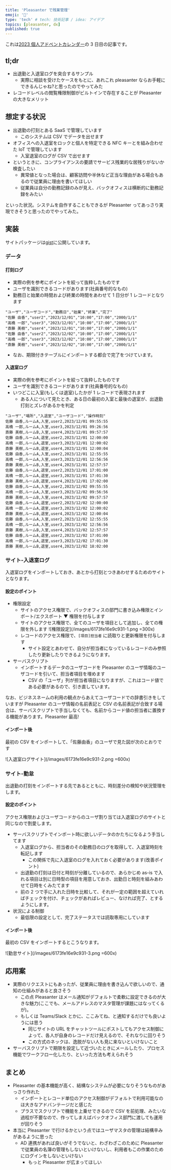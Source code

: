 ```yaml
---
title: 'Pleasanter で残業管理'
emoji: '👏'
type: 'tech' # tech: 技術記事 / idea: アイデア
topics: [pleasanter, dx]
published: true
---
```


これは[2023 個人アドベントカレンダー](https://qiita.com/advent-calendar/2023/doityourself)の 3 日目の記事です。

## tl;dr

- 出退勤と入退室ログを突合するサンプル
  - 実際に相談を受けたケースをもとに、あれこれ pleasanter ならお手軽にできるんじゃね?と思ったのでやってみた
- レコードレベルの閲覧権限制御がビルトインで存在することが Pleasanter の大きなメリット

## 想定する状況

- 出退勤の打刻とある SaaS で管理しています
  - このシステムは CSV でデータを出せます
- オフィスへの入退室をロックと個人を特定できる NFC キーとを組み合わせた IoT で管理しています
  - 入室退室のログが CSV で出せます
- というときに、コンプライアンスの要請でサービス残業的な居残りがないか検査したい
  - 異常値となった場合は、顧客訪問や半休など正当な理由がある場合もあるので従業員に理由を書いてほしい
  - 従業員は自分の勤務記録のみが見え、バックオフィスは横断的に勤務記録をみたい

といった状況。システムを自作することもできるが Pleasanter ってあっさり実現できそうと思ったのでやってみた。

## 実装

サイトパッケージは[gist](https://gist.github.com/papinianus/9a2c1de349f5c5e97e1baafe58ca8f88)に公開しています。

### データ

#### 打刻ログ

- 実際の例を参考にポイントを絞って抜粋したものです
- ユーザを識別できるコードがあります(社員番号的なもの)
- 勤務日と始業の時間および終業の時間をあわせて 1 日分が 1 レコードとなります

```csv
"ユーザ","ユーザコード","勤務日","始業","終業","完了"
"佐藤 由香","user2","2023/12/01","10:00","17:00","2000/1/1"
"高橋 一郎","user3","2023/12/01","10:00","17:00","2000/1/1"
"斎藤 美樹","user4","2023/12/01","10:00","17:00","2000/1/1"
"佐藤 由香","user2","2023/12/02","10:00","17:00","2000/1/1"
"高橋 一郎","user3","2023/12/02","10:00","17:00","2000/1/1"
"斎藤 美樹","user4","2023/12/02","10:00","17:00","2000/1/1"
```

- なお、期限付きテーブルにインポートする都合で完了をつけています。

#### 入退室ログ

- 実際の例を参考にポイントを絞って抜粋したものです
- ユーザを識別できるコードがあります(社員番号的なもの)
- いつどこに入室(もしくは退室)したかが 1 レコードで表現されます
  - ある人について見たとき、ある日の最初の入室と最後の退室が、出退勤打刻とズレがあるかを判定

```csv
"ユーザ","場所","入退室","ユーザコード","操作時刻"
佐藤 由香,ルームA,入室,user2,2023/12/01 09:55:55
高橋 一郎,ルームA,入室,user3,2023/12/01 09:26:56
斎藤 美樹,ルームB,入室,user4,2023/12/01 09:57:57
佐藤 由香,ルームA,退室,user2,2023/12/01 12:00:00
高橋 一郎,ルームA,退室,user3,2023/12/01 12:00:02
斎藤 美樹,ルームB,退室,user4,2023/12/01 12:00:04
佐藤 由香,ルームA,入室,user2,2023/12/01 12:55:55
高橋 一郎,ルームA,入室,user3,2023/12/01 12:56:56
斎藤 美樹,ルームB,入室,user4,2023/12/01 12:57:57
佐藤 由香,ルームA,退室,user2,2023/12/01 17:01:00
高橋 一郎,ルームA,退室,user3,2023/12/01 17:01:30
斎藤 美樹,ルームB,退室,user4,2023/12/01 17:02:00
佐藤 由香,ルームA,入室,user2,2023/12/02 09:55:55
高橋 一郎,ルームA,入室,user3,2023/12/02 09:56:56
斎藤 美樹,ルームB,入室,user4,2023/12/02 09:57:57
佐藤 由香,ルームA,退室,user2,2023/12/02 12:00:00
高橋 一郎,ルームA,退室,user3,2023/12/02 12:00:02
斎藤 美樹,ルームB,退室,user4,2023/12/02 12:00:04
佐藤 由香,ルームA,入室,user2,2023/12/02 12:55:55
高橋 一郎,ルームA,入室,user3,2023/12/02 12:56:56
斎藤 美樹,ルームB,入室,user4,2023/12/02 12:57:57
佐藤 由香,ルームA,退室,user2,2023/12/02 17:01:00
高橋 一郎,ルームA,退室,user3,2023/12/02 17:01:30
斎藤 美樹,ルームB,退室,user4,2023/12/02 18:02:00
```

### サイト-入退室ログ

入退室ログをインポートしておき、あとから打刻とつきあわせするためのサイトとなります。

#### 設定のポイント

- 権限設定
  - サイトのアクセス権限で、バックオフィスの部門に書き込み権限とインポート/エクスポート ▼ 権限を付与します
  - サイトのアクセス権限で、全てのユーザを項目として追加し、全ての権限を外します
    ![権限設定](/images/6173fe16e9c931-1.png =300x)
  - レコードのアクセス権限で、`[項目]担当者` に読取りと更新権限を付与します
    - サイト設定とあわせて、自分が担当者になっているレコードのみ参照したり更新したりできるようになります。
- サーバスクリプト
  - インポートするデータのユーザコードを Pleasanter のユーザ情報のユーザコードを引いて、担当者項目を埋めます
    - CSV の「ユーザ」列が担当者項目になりますが、これはコード値である必要があるので、引き直しています。

なお、ビジネスネームの利用の観点からあえてユーザコードでの辞書引きをしていますが Pleasanter のユーザ情報の名前表記と CSV の名前表記が合致する場合は、サーバスクリプトで手当しなくても、名前からコード値の担当者に置換する機能があります。Pleasanter 最高!

#### インポート後

最初の CSV をインポートして、「佐藤由香」のユーザで見た図が次のとおりです

![入退室ログサイト](/images/6173fe16e9c931-2.png =600x)

### サイト-勤怠

出退勤の打刻をインポートする先であるとともに、時刻差分の検知や状況管理をします。

#### 設定のポイント

アクセス権限およびユーザコードからのユーザ割り当ては入退室ログのサイトと同じなので割愛します。

- サーバスクリプトでインポート時に欲しいデータのかたちになるよう手当してます
  - 入退室ログから、担当者のその勤務日のログを取得して、入退室時刻を転記します
    - この関係で先に入退室のログを入れておく必要があります(改善ポイント)
  - 出退勤の打刻は日付と時刻が分離しているので、あらかじめ as-is で入れる項目は別に日時型の項目を用意しておき、出勤日と時刻を組みあわせて日時をくみたてます
  - 前の 2 つで手に入れた日時を比較して、それが一定の範囲を超えていればチェックを付け、チェックがあればレビュー、なければ完了、とするようにします。
- 状況による制御
  - 最低限の設定として、完了ステータスでは読取専用にしています

#### インポート後

最初の CSV をインポートするとこうなります。

![勤怠サイト](/images/6173fe16e9c931-3.png =600x)

## 応用案

- 実際のリクエストにもあったが、従業員に理由を書き込んで欲しいので、通知の仕組みがあると良さそう
  - この点 Pleasanter はメール通知がデフォルトで柔軟に設定できるのが大きな魅力(ここでも、メールアドレスのマスタ管理が課題にはなってくるが)。
  - もしくは Teams/Slack とかに、ここみてね、と通知するだけでも良いようには思う
    - 同じサイトの URL をチャットツールにポストしてもアクセス制御によって、各人が自身のレコードだけ見えるので、それなりに回りそう
    - この方式のネックは、逸脱がない人も見に来ないといけないこと
- サーバスクリプトで期限を設定して近づいたときにメールしたり、プロセス機能でワークフロー化したり、といった方法も考えられそう

## まとめ

- Pleasanter の基本機能が高く、結構なシステムが必要になりそうなものがあっさり作れた
  - インポートとレコード単位のアクセス制御がデフォルトで利用可能なのほ大きなアドバンテージだと感じた
  - プラスでスクリプトで機能を上乗せできるので CSV を前処理、みたいな過程が不要なので、作ってしまえばバックオフィス部門に渡しても運用が回りそう
- 本当に Pleasanter で行けるかという点ではユーザマスタの管理は結構辛みがあるように思った
  - AD 連携があれば良いがそうでないと、わざわざこのために Pleasanter で従業員の名簿の管理もしないといけないし、利用者もこの作業のためにログインをしないといけない
    - もっと Pleasanter が広まってほしい
